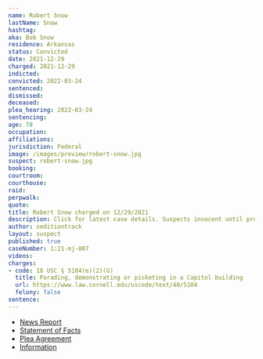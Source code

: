 ```yaml
---
name: Robert Snow
lastName: Snow
hashtag: 
aka: Bob Snow
residence: Arkansas
status: Convicted
date: 2021-12-29
charged: 2021-12-29
indicted:
convicted: 2022-03-24
sentenced:
dismissed:
deceased:
plea_hearing: 2022-03-24
sentencing:
age: 78
occupation:
affiliations:
jurisdiction: Federal
image: /images/preview/robert-snow.jpg
suspect: robert-snow.jpg
booking:
courtroom:
courthouse:
raid:
perpwalk:
quote:
title: Robert Snow charged on 12/29/2021
description: Click for latest case details. Suspects innocent until proven guilty.
author: seditiontrack
layout: suspect
published: true
caseNumber: 1:21-mj-007
videos:
charges:
- code: 18 USC § 5104(e)(2)(G)
  title: Parading, demonstrating or picketing in a Capitol building
  url: https://www.law.cornell.edu/uscode/text/40/5104
  felony: false
sentence:
---
```

- [News Report](https://www.nwaonline.com/news/2022/jan/06/heber-springs-man-faces-federal-charges-in-2021/)
- [Statement of Facts](https://www.justice.gov/usao-dc/case-multi-defendant/file/1486936/download)
- [Plea Agreement](https://www.justice.gov/usao-dc/case-multi-defendant/file/1486931/download)
- [Information](https://extremism.gwu.edu/sites/g/files/zaxdzs2191/f/Robert%20Snow%20Information.pdf)
